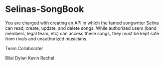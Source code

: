 # Selinas-SongBook

You are charged with creating an API in which the famed songwriter Selina can read, create, update, and delete songs.
 While authorized users (band members, legal team, etc) can access these songs, they must be kept safe from rivals and
 unauthorized musicians.

Team Collaborater
 
Bilal
Dylan
Kevin
Rachel
